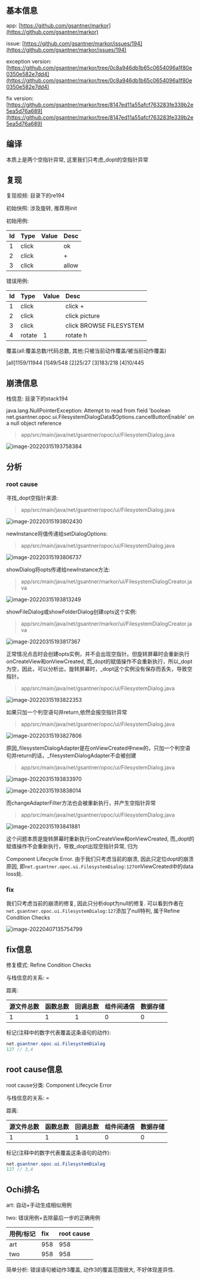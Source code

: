 ## 基本信息

app: [https://github.com/gsantner/markor](https://github.com/gsantner/markor)

issue: [https://github.com/gsantner/markor/issues/194](https://github.com/gsantner/markor/issues/194)

exception version: [https://github.com/gsantner/markor/tree/0c8a946db1b65c0654096a1f80e0350e582e7dd4](https://github.com/gsantner/markor/tree/0c8a946db1b65c0654096a1f80e0350e582e7dd4)

fix version: [https://github.com/gsantner/markor/tree/8147ed11a55afcf763283fe339b2e5ea5d76a689](https://github.com/gsantner/markor/tree/8147ed11a55afcf763283fe339b2e5ea5d76a689)

## 编译

本质上是两个空指针异常, 这里我们只考虑_dopt的空指针异常

## 复现

复现视频: 目录下的re194

初始快照: 涉及旋转, 推荐用init

初始用例: 

|Id|Type|Value|Desc|
|:----|:----|:----|:----|
|1|click|    |ok|
|2|click|    |+|
|3|click|    |allow|

错误用例:

|Id|Type|Value|Desc|
|:----|:----|:----|:----|
|1|click|    |click +|
|2|click|    |click picture|
|3|click|    |click BROWSE FILESYSTEM|
|4|rotate|1|rotate h|

覆盖(all:覆盖总数/代码总数, 其他:只被当前动作覆盖/被当前动作覆盖)

[all]1159/11944 [1]49/548 [2]25/27 [3]183/218 [4]10/445

## 崩溃信息

栈信息: 目录下的stack194

java.lang.NullPointerException: Attempt to read from field 'boolean net.gsantner.opoc.ui.FilesystemDialogData$Options.cancelButtonEnable' on a null object reference

> app/src/main/java/net/gsantner/opoc/ui/FilesystemDialog.java

![image-20220315193758384](README.assets/image-20220315193758384.png)

## 分析

### root cause

寻找_dopt空指针来源:

> app/src/main/java/net/gsantner/opoc/ui/FilesystemDialog.java

![image-20220315193802430](README.assets/image-20220315193802430.png)

newInstance将值传递给setDialogOptions:

> app/src/main/java/net/gsantner/opoc/ui/FilesystemDialog.java

![image-20220315193806737](README.assets/image-20220315193806737.png)

showDialog将opts传递给newInstance方法:

> app/src/main/java/net/gsantner/markor/ui/FilesystemDialogCreator.java

![image-20220315193813249](README.assets/image-20220315193813249.png)

showFileDialog或showFolderDialog创建opts这个实例:

> app/src/main/java/net/gsantner/markor/ui/FilesystemDialogCreator.java

![image-20220315193817367](README.assets/image-20220315193817367.png)

正常情况点击时会创建opts实例，并不会出现空指针。但旋转屏幕时会重新执行onCreateView和onViewCreated, 而_dopt的赋值操作不会重新执行，所以_dopt为空，因此，可以分析出，旋转屏幕时，_dopt这个实例没有保存而丢失，导致空指针。

> app/src/main/java/net/gsantner/opoc/ui/FilesystemDialog.java

![image-20220315193822353](README.assets/image-20220315193822353.png)

如果只加一个判空语句并return,依然会报空指针异常

> app/src/main/java/net/gsantner/opoc/ui/FilesystemDialog.java

![image-20220315193827806](README.assets/image-20220315193827806.png)

原因_filesystemDialogAdapter是在onViewCreated中new的，只加一个判空语句并return的话，_filesystemDialogAdapter不会被创建

> app/src/main/java/net/gsantner/opoc/ui/FilesystemDialog.java

![image-20220315193833970](README.assets/image-20220315193833970.png)

![image-20220315193838014](README.assets/image-20220315193838014.png)

而changeAdapterFilter方法也会被重新执行，并产生空指针异常

> app/src/main/java/net/gsantner/opoc/ui/FilesystemDialog.java

![image-20220315193841881](README.assets/image-20220315193841881.png)

这个问题本质是旋转屏幕时重新执行onCreateView和onViewCreated, 而_dopt的赋值操作不会重新执行，导致_dopt出现空指针异常, 归为

Component Lifecycle Error. 由于我们只考虑当前的崩溃, 因此只定位dopt的崩溃原因, 即`net.gsantner.opoc.ui.FilesystemDialog:127`onViewCreated中的data loss处.

### fix

我们只考虑当前的崩溃的修复, 因此只分析dopt为null的修复. 可以看到作者在`net.gsantner.opoc.ui.FilesystemDialog:127`添加了null特判, 属于Refine Condition Checks

![image-20220407135754799](README.assets/image-20220407135754799.png)

## fix信息

修复模式: Refine Condition Checks

与栈信息的关系: =

距离:

|源文件总数|函数总数|回调总数|组件间通信|数据存储|
|:----|:----|:----|:----|:----|
|1|1|1|0|0|

标记(注释中的数字代表覆盖这条语句的动作):

```java
net.gsantner.opoc.ui.FilesystemDialog
127 // 3,4
```
## root cause信息

root cause分类: Component Lifecycle Error

与栈信息的关系: =

距离:

|源文件总数|函数总数|回调总数|组件间通信|数据存储|
|:----|:----|:----|:----|:----|
|1|1|1|0|0|

标记(注释中的数字代表覆盖这条语句的动作):

```java
net.gsantner.opoc.ui.FilesystemDialog
127 // 3,4
```
## Ochi排名

art: 自动+手动生成相似用例

two: 错误用例+去除最后一步的正确用例

|用例/标记|fix|root cause|
|:----|:----|:----|
|art|958|958|
|two|958|958|

简单分析: 错误语句被动作3覆盖, 动作3的覆盖范围很大, 不好体现差异性.

